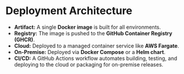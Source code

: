# Deployment Architecture

*   **Artifact:** A single **Docker image** is built for all environments.
*   **Registry:** The image is pushed to the **GitHub Container Registry (GHCR)**.
*   **Cloud:** Deployed to a managed container service like **AWS Fargate**.
*   **On-Premise:** Deployed via **Docker Compose** or a **Helm chart**.
*   **CI/CD:** A GitHub Actions workflow automates building, testing, and deploying to the cloud or packaging for on-premise releases.
